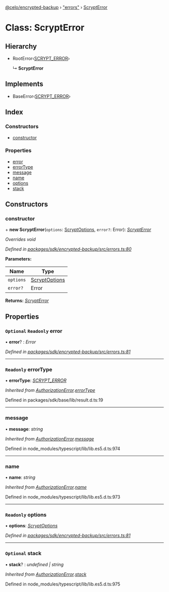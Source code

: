 [@celo/encrypted-backup](../README.md) › ["errors"](../modules/_errors_.md) › [ScryptError](_errors_.scrypterror.md)

# Class: ScryptError

## Hierarchy

* RootError‹[SCRYPT_ERROR](../enums/_errors_.backuperrortypes.md#scrypt_error)›

  ↳ **ScryptError**

## Implements

* BaseError‹[SCRYPT_ERROR](../enums/_errors_.backuperrortypes.md#scrypt_error)›

## Index

### Constructors

* [constructor](_errors_.scrypterror.md#constructor)

### Properties

* [error](_errors_.scrypterror.md#optional-readonly-error)
* [errorType](_errors_.scrypterror.md#readonly-errortype)
* [message](_errors_.scrypterror.md#message)
* [name](_errors_.scrypterror.md#name)
* [options](_errors_.scrypterror.md#readonly-options)
* [stack](_errors_.scrypterror.md#optional-stack)

## Constructors

###  constructor

\+ **new ScryptError**(`options`: [ScryptOptions](../interfaces/_utils_.scryptoptions.md), `error?`: Error): *[ScryptError](_errors_.scrypterror.md)*

*Overrides void*

*Defined in [packages/sdk/encrypted-backup/src/errors.ts:80](https://github.com/celo-org/celo-monorepo/blob/master/packages/sdk/encrypted-backup/src/errors.ts#L80)*

**Parameters:**

Name | Type |
------ | ------ |
`options` | [ScryptOptions](../interfaces/_utils_.scryptoptions.md) |
`error?` | Error |

**Returns:** *[ScryptError](_errors_.scrypterror.md)*

## Properties

### `Optional` `Readonly` error

• **error**? : *Error*

*Defined in [packages/sdk/encrypted-backup/src/errors.ts:81](https://github.com/celo-org/celo-monorepo/blob/master/packages/sdk/encrypted-backup/src/errors.ts#L81)*

___

### `Readonly` errorType

• **errorType**: *[SCRYPT_ERROR](../enums/_errors_.backuperrortypes.md#scrypt_error)*

*Inherited from [AuthorizationError](_errors_.authorizationerror.md).[errorType](_errors_.authorizationerror.md#readonly-errortype)*

Defined in packages/sdk/base/lib/result.d.ts:19

___

###  message

• **message**: *string*

*Inherited from [AuthorizationError](_errors_.authorizationerror.md).[message](_errors_.authorizationerror.md#message)*

Defined in node_modules/typescript/lib/lib.es5.d.ts:974

___

###  name

• **name**: *string*

*Inherited from [AuthorizationError](_errors_.authorizationerror.md).[name](_errors_.authorizationerror.md#name)*

Defined in node_modules/typescript/lib/lib.es5.d.ts:973

___

### `Readonly` options

• **options**: *[ScryptOptions](../interfaces/_utils_.scryptoptions.md)*

*Defined in [packages/sdk/encrypted-backup/src/errors.ts:81](https://github.com/celo-org/celo-monorepo/blob/master/packages/sdk/encrypted-backup/src/errors.ts#L81)*

___

### `Optional` stack

• **stack**? : *undefined | string*

*Inherited from [AuthorizationError](_errors_.authorizationerror.md).[stack](_errors_.authorizationerror.md#optional-stack)*

Defined in node_modules/typescript/lib/lib.es5.d.ts:975
